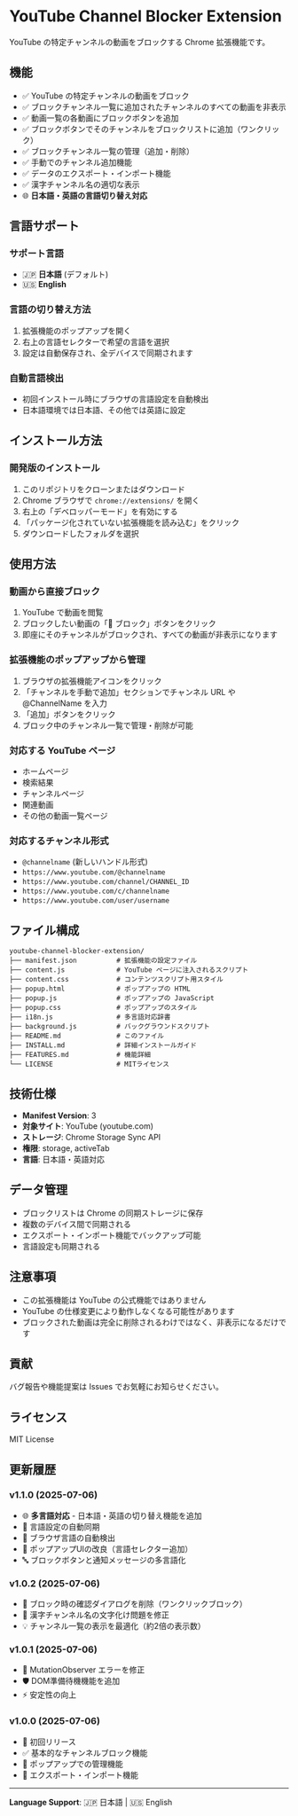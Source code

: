 # YouTube Channel Blocker Extension

YouTube の特定チャンネルの動画をブロックする Chrome 拡張機能です。

## 機能

- ✅ YouTube の特定チャンネルの動画をブロック
- ✅ ブロックチャンネル一覧に追加されたチャンネルのすべての動画を非表示
- ✅ 動画一覧の各動画にブロックボタンを追加
- ✅ ブロックボタンでそのチャンネルをブロックリストに追加（ワンクリック）
- ✅ ブロックチャンネル一覧の管理（追加・削除）
- ✅ 手動でのチャンネル追加機能
- ✅ データのエクスポート・インポート機能
- ✅ 漢字チャンネル名の適切な表示
- 🌐 **日本語・英語の言語切り替え対応**

## 言語サポート

### サポート言語
- 🇯🇵 **日本語** (デフォルト)
- 🇺🇸 **English** 

### 言語の切り替え方法
1. 拡張機能のポップアップを開く
2. 右上の言語セレクターで希望の言語を選択
3. 設定は自動保存され、全デバイスで同期されます

### 自動言語検出
- 初回インストール時にブラウザの言語設定を自動検出
- 日本語環境では日本語、その他では英語に設定

## インストール方法

### 開発版のインストール

1. このリポジトリをクローンまたはダウンロード
2. Chrome ブラウザで `chrome://extensions/` を開く
3. 右上の「デベロッパーモード」を有効にする
4. 「パッケージ化されていない拡張機能を読み込む」をクリック
5. ダウンロードしたフォルダを選択

## 使用方法

### 動画から直接ブロック

1. YouTube で動画を閲覧
2. ブロックしたい動画の「🚫 ブロック」ボタンをクリック
3. 即座にそのチャンネルがブロックされ、すべての動画が非表示になります

### 拡張機能のポップアップから管理

1. ブラウザの拡張機能アイコンをクリック
2. 「チャンネルを手動で追加」セクションでチャンネル URL や @ChannelName を入力
3. 「追加」ボタンをクリック
4. ブロック中のチャンネル一覧で管理・削除が可能

### 対応する YouTube ページ

- ホームページ
- 検索結果
- チャンネルページ
- 関連動画
- その他の動画一覧ページ

### 対応するチャンネル形式

- `@channelname` (新しいハンドル形式)
- `https://www.youtube.com/@channelname`
- `https://www.youtube.com/channel/CHANNEL_ID`
- `https://www.youtube.com/c/channelname`
- `https://www.youtube.com/user/username`

## ファイル構成

```
youtube-channel-blocker-extension/
├── manifest.json          # 拡張機能の設定ファイル
├── content.js             # YouTube ページに注入されるスクリプト
├── content.css            # コンテンツスクリプト用スタイル
├── popup.html             # ポップアップの HTML
├── popup.js               # ポップアップの JavaScript
├── popup.css              # ポップアップのスタイル
├── i18n.js                # 多言語対応辞書
├── background.js          # バックグラウンドスクリプト
├── README.md              # このファイル
├── INSTALL.md             # 詳細インストールガイド
├── FEATURES.md            # 機能詳細
└── LICENSE                # MITライセンス
```

## 技術仕様

- **Manifest Version**: 3
- **対象サイト**: YouTube (youtube.com)
- **ストレージ**: Chrome Storage Sync API
- **権限**: storage, activeTab
- **言語**: 日本語・英語対応

## データ管理

- ブロックリストは Chrome の同期ストレージに保存
- 複数のデバイス間で同期される
- エクスポート・インポート機能でバックアップ可能
- 言語設定も同期される

## 注意事項

- この拡張機能は YouTube の公式機能ではありません
- YouTube の仕様変更により動作しなくなる可能性があります
- ブロックされた動画は完全に削除されるわけではなく、非表示になるだけです

## 貢献

バグ報告や機能提案は Issues でお気軽にお知らせください。

## ライセンス

MIT License

## 更新履歴

### v1.1.0 (2025-07-06)
- 🌐 **多言語対応** - 日本語・英語の切り替え機能を追加
- 🔄 言語設定の自動同期
- 🎯 ブラウザ言語の自動検出
- 📱 ポップアップUIの改良（言語セレクター追加）
- 🔤 ブロックボタンと通知メッセージの多言語化

### v1.0.2 (2025-07-06)
- 🚀 ブロック時の確認ダイアログを削除（ワンクリックブロック）
- 🔧 漢字チャンネル名の文字化け問題を修正
- 💡 チャンネル一覧の表示を最適化（約2倍の表示数）

### v1.0.1 (2025-07-06)
- 🔧 MutationObserver エラーを修正
- 🛡️ DOM準備待機機能を追加
- ⚡ 安定性の向上

### v1.0.0 (2025-07-06)
- 🎉 初回リリース
- ✅ 基本的なチャンネルブロック機能
- 📱 ポップアップでの管理機能
- 💾 エクスポート・インポート機能

---

**Language Support**: 🇯🇵 日本語 | 🇺🇸 English
